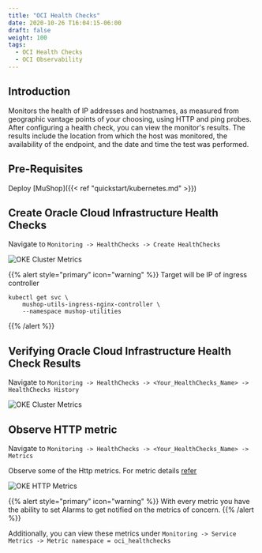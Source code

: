 ```yaml
---
title: "OCI Health Checks"
date: 2020-10-26 T16:04:15-06:00
draft: false
weight: 100
tags:
  - OCI Health Checks
  - OCI Observability
---
```



## Introduction

Monitors the health of IP addresses and hostnames, as measured from geographic vantage points of your choosing, using HTTP and ping probes. After configuring a health check, you can view the monitor's results. The results include the location from which the host was monitored, the availability of the endpoint, and the date and time the test was performed.

## Pre-Requisites

Deploy [MuShop]({{< ref "quickstart/kubernetes.md" >}})

## Create Oracle Cloud Infrastructure Health Checks

Navigate to ```Monitoring -> HealthChecks -> Create HealthChecks```

![OKE Cluster Metrics](../images/create-healthcheck.png)

{{% alert style="primary" icon="warning" %}}
Target will be IP of ingress controller
```
kubectl get svc \
	mushop-utils-ingress-nginx-controller \
	--namespace mushop-utilities
```
{{% /alert %}}
	
## Verifying Oracle Cloud Infrastructure Health Check Results

Navigate to ```Monitoring -> HealthChecks -> <Your_HealthChecks_Name> -> HealthChecks History```


![OKE Cluster Metrics](../images/view-healthcheck.png)

## Observe HTTP metric

Navigate to ```Monitoring -> HealthChecks -> <Your_HealthChecks_Name> -> Metrics```

Observe some of the Http metrics. For metric details [refer](https://docs.cloud.oracle.com/en-us/iaas/Content/HealthChecks/Reference/metricsalarms.htm)

![OKE HTTP Metrics](../images/healthcheck-metric.png)

{{% alert style="primary" icon="warning" %}}
With every metric you have the ability to set Alarms to get notified on the metrics of concern.
{{% /alert %}}

Additionally, you can view these metrics under ```Monitoring -> Service Metrics -> Metric namespace = oci_healthchecks```

